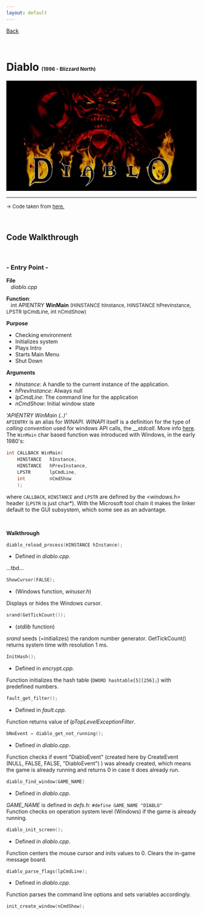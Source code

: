 ```yaml
---
layout: default
---
```


[Back](../../)

&nbsp;

# Diablo <font size="-1">(1996 - Blizzard North)</font>  

![d1](../../assets/pics/diablo_cover.png)    

---  

<font size="-1">&rarr; Code taken from <a href="https://github.com/diasurgical/devilution">here.</a></font>  

&nbsp;

## Code Walkthrough  

&nbsp;

### **- Entry Point -**  

**File**  
&nbsp;&nbsp;&nbsp;*diablo.cpp*  

**Function**:   
&nbsp;&nbsp;&nbsp;int APIENTRY **WinMain** <font size="-1">(HINSTANCE hInstance, HINSTANCE hPrevInstance, LPSTR lpCmdLine, int nCmdShow)</font>   

**Purpose**  
- Checking environment
- Initializes system
- Plays Intro
- Starts Main Menu
- Shut Down
&nbsp;

**Arguments**
- *hInstance*: A handle to the current instance of the application.
- *hPrevInstance*: Always null
- *lpCmdLine*: The command line for the application
- *nCmdShow*: Initial window state
&nbsp;  

*'APIENTRY WinMain (..)'*  
``APIENTRY`` is an alias for *WINAPI*. *WINAPI* itself is a definition for the type of *calling convention* used for windows API calls, the *__stdcall*. More info [here](../c_cpp.html#ch1-12).  
The ``WinMain`` char based function was introduced with Windows, in the early 1980's:  
```c
int CALLBACK WinMain(
    HINSTANCE   hInstance,
    HINSTANCE   hPrevInstance,
    LPSTR       lpCmdLine,
    int         nCmdShow
    );
```
where ``CALLBACK``, ``HINSTANCE`` and ``LPSTR`` are defined by the *\<windows.h\>* header (``LPSTR`` is just char*). With the Microsoft tool chain it makes the linker default to the GUI subsystem, which some see as an advantage. 


&nbsp;

**Walkthrough**  

```c
diablo_reload_process(HINSTANCE hInstance);
```
- Defined in *diablo.cpp*.  

...tbd...

```c
ShowCursor(FALSE);
```
- (Windows function, *winuser.h*)  

Displays or hides the Windows cursor.

```c
srand(GetTickCount());
```
- (*stdlib* function)  

*srand* seeds (=initializes) the random number generator. GetTickCount() returns system time with resolution 1 ms.

```c
InitHash();
```
- Defined in *encrypt.cpp*.  

Function initializes the hash table (``DWORD hashtable[5][256];``) with predefined numbers.  

```c
fault_get_filter();
```
- Defined in *fault.cpp*.  

Function returns value of *lpTopLevelExceptionFilter*.

```c
bNoEvent = diablo_get_not_running();
```
- Defined in *diablo.cpp*.  

Function checks if event "DiabloEvent" (created here by CreateEvent (NULL, FALSE, FALSE, "DiabloEvent") ) was already created, which means the game is already running and returns 0 in case it does already run.

```c
diablo_find_window(GAME_NAME)
```
- Defined in *diablo.cpp*.  

*GAME_NAME* is defined in *defs.h*: `#define GAME_NAME "DIABLO"`  
Function checks on operation system level (Windows) if the game is already running.  

```c
diablo_init_screen();
```
- Defined in *diablo.cpp*.  

Function centers the mouse cursor and inits values to 0.
Clears the in-game message board.

```c
diablo_parse_flags(lpCmdLine);
```
- Defined in *diablo.cpp*.  

Function parses the command line options and sets variables accordingly.

```c
init_create_window(nCmdShow);
```

